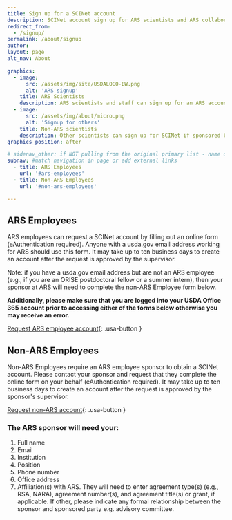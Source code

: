 ```yaml
---
title: Sign up for a SCINet account
description: SCINet account sign up for ARS scientists and ARS collaborators
redirect_from: 
  - /signup/
permalink: /about/signup
author:
layout: page
alt_nav: About

graphics:
  - image:
      src: /assets/img/site/USDALOGO-BW.png
      alt: 'ARS signup'
    title: ARS Scientists
    description: ARS scientists and staff can sign up for an ARS account directly
  - image:
      src: /assets/img/about/micro.png 
      alt: 'Signup for others'
    title: Non-ARS scientists
    description: Other scientists can sign up for SCINet if sponsored by an ARS employee
graphics_position: after

# sidenav_other: if NOT pulling from the original primary list - name of new link list in navigation.yml
subnav: #match navigation in page or add external links
  - title: ARS Employees
    url: '#ars-employees'
  - title: Non-ARS Employees
    url: '#non-ars-employees'

---
```


## ARS Employees

ARS employees can request a SCINet account by filling out an online form (eAuthentication required). Anyone with a usda.gov email address working for ARS should use this form. It may take up to ten business days to create an account after the request is approved by the supervisor.

Note: if you have a usda.gov email address but are not an ARS employee (e.g., if you are an ORISE postdoctoral fellow or a summer intern), then your sponsor at ARS will need to complete the non-ARS Employee form below.  

**Additionally, please make sure that you are logged into your USDA Office 365 account prior to accessing either of the forms below otherwise you may receive an error.** 

[Request ARS employee account](https://forms.office.com/g/D3gZC00p8V){: .usa-button }

## Non-ARS Employees

Non-ARS Employees require an ARS employee sponsor to obtain a SCINet account.  Please contact your sponsor and request that they complete the online form on your behalf (eAuthentication required). It may take up to ten business days to create an account after the request is approved by the sponsor's supervisor.

[Request non-ARS account](https://forms.office.com/g/LQk05GG4YV){: .usa-button }

###  The ARS sponsor will need your:

1. Full name
2. Email
3. Institution
4. Position
5. Phone number
6. Office address
7. Affiliation(s) with ARS. They will need to enter agreement type(s) (e.g., RSA, NARA), agreement number(s), and agreement title(s) or grant, if applicable.  If other, please indicate any formal relationship between the sponsor and sponsored party e.g. advisory committee.
